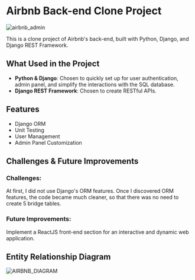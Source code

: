 # Airbnb Back-end Clone Project

![airbnb_admin](https://github.com/user-attachments/assets/59934262-3bd6-425e-b4d5-b3246308b271)

This is a clone project of Airbnb's back-end, built with Python, Django, and Django REST Framework.

## What Used in the Project

- **Python & Django**: Chosen to quickly set up for user authentication, admin panel, and simplify the interactions with the SQL database.
- **Django REST Framework**: Chosen to create RESTful APIs.

## Features

- Django ORM
- Unit Testing
- User Management
- Admin Panel Customization

## Challenges & Future Improvements

### Challenges:

At first, I did not use Django's ORM features. Once I discovered ORM features, the code became much cleaner, so that there was no need to create 5 bridge tables.

### Future Improvements:

Implement a ReactJS front-end section for an interactive and dynamic web application.

## Entity Relationship Diagram

![AIRBNB_DIAGRAM](https://github.com/user-attachments/assets/42652fb2-3c76-4ef9-b40f-a5fa4b0de9c6)

